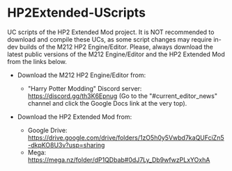 # HP2Extended-UScripts
UC scripts of the HP2 Extended Mod project.
It is NOT recommended to download and compile these UCs, as some script changes may require in-dev builds of the M212 HP2 Engine/Editor.
Please, always download the latest public versions of the M212 Engine/Editor and the HP2 Extended Mod from the links below.

- Download the M212 HP2 Engine/Editor from:
  - "Harry Potter Modding" Discord server: https://discord.gg/th3K6Epnug (Go to the "#current_editor_news" channel and click the Google Docs link at the very top).

- Download the HP2 Extended Mod from:
  - Google Drive: https://drive.google.com/drive/folders/1zO5h0y5Vwbd7kaQUFciZn5-dkpKO8U3v?usp=sharing
  - Mega: https://mega.nz/folder/dP1QDbab#0dJ7Ly_Db9wfwzPLxYOxhA
